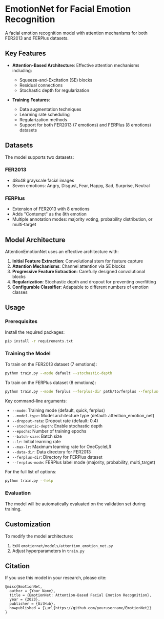 # EmotionNet for Facial Emotion Recognition

A facial emotion recognition model with attention mechanisms for both FER2013 and FERPlus datasets.

## Key Features

- **Attention-Based Architecture**: Effective attention mechanisms including:
  - Squeeze-and-Excitation (SE) blocks
  - Residual connections
  - Stochastic depth for regularization

- **Training Features**:
  - Data augmentation techniques
  - Learning rate scheduling
  - Regularization methods
  - Support for both FER2013 (7 emotions) and FERPlus (8 emotions) datasets

## Datasets

The model supports two datasets:

### FER2013
- 48x48 grayscale facial images
- Seven emotions: Angry, Disgust, Fear, Happy, Sad, Surprise, Neutral

### FERPlus
- Extension of FER2013 with 8 emotions
- Adds "Contempt" as the 8th emotion
- Multiple annotation modes: majority voting, probability distribution, or multi-target

## Model Architecture

AttentionEmotionNet uses an effective architecture with:

1. **Initial Feature Extraction**: Convolutional stem for feature capture
2. **Attention Mechanisms**: Channel attention via SE blocks
3. **Progressive Feature Extraction**: Carefully designed convolutional blocks
4. **Regularization**: Stochastic depth and dropout for preventing overfitting
5. **Configurable Classifier**: Adaptable to different numbers of emotion classes

## Usage

### Prerequisites

Install the required packages:

```bash
pip install -r requirements.txt
```

### Training the Model

To train on the FER2013 dataset (7 emotions):

```bash
python train.py --mode default --stochastic-depth
```

To train on the FERPlus dataset (8 emotions):

```bash
python train.py --mode ferplus --ferplus-dir path/to/ferplus --ferplus-mode majority
```

Key command-line arguments:

- `--mode`: Training mode (default, quick, ferplus)
- `--model-type`: Model architecture type (default: attention_emotion_net)
- `--dropout-rate`: Dropout rate (default: 0.4)
- `--stochastic-depth`: Enable stochastic depth
- `--epochs`: Number of training epochs
- `--batch-size`: Batch size
- `--lr`: Initial learning rate
- `--max-lr`: Maximum learning rate for OneCycleLR
- `--data-dir`: Data directory for FER2013
- `--ferplus-dir`: Directory for FERPlus dataset
- `--ferplus-mode`: FERPlus label mode (majority, probability, multi_target)

For the full list of options:

```bash
python train.py --help
```

### Evaluation

The model will be automatically evaluated on the validation set during training.

## Customization

To modify the model architecture:

1. Edit `emotionnet/models/attention_emotion_net.py`
2. Adjust hyperparameters in `train.py`

## Citation

If you use this model in your research, please cite:

```
@misc{EmotionNet,
  author = {Your Name},
  title = {EmotionNet: Attention-Based Facial Emotion Recognition},
  year = {2023},
  publisher = {GitHub},
  howpublished = {\url{https://github.com/yourusername/EmotionNet}}
}
``` 